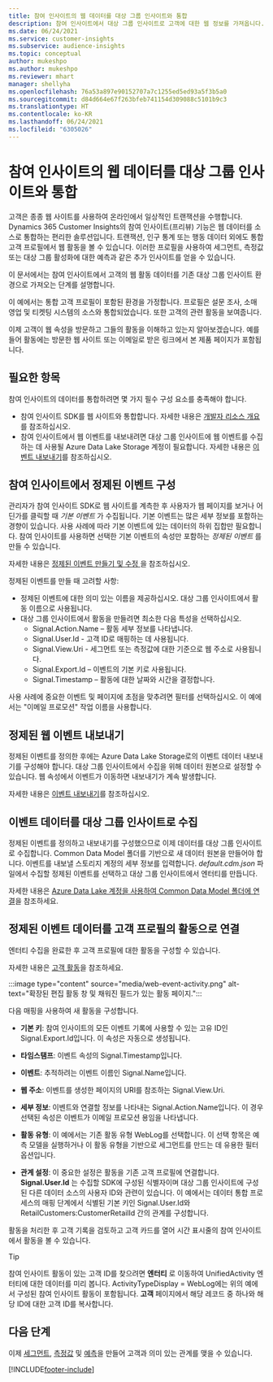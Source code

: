 ```yaml
---
title: 참여 인사이트의 웹 데이터를 대상 그룹 인사이트와 통합
description: 참여 인사이트에서 대상 그룹 인사이트로 고객에 대한 웹 정보를 가져옵니다.
ms.date: 06/24/2021
ms.service: customer-insights
ms.subservice: audience-insights
ms.topic: conceptual
author: mukeshpo
ms.author: mukeshpo
ms.reviewer: mhart
manager: shellyha
ms.openlocfilehash: 76a53a897e90152707a7c1255ed5ed93a5f3b5a0
ms.sourcegitcommit: d84d664e67f263bfeb741154d309088c5101b9c3
ms.translationtype: HT
ms.contentlocale: ko-KR
ms.lasthandoff: 06/24/2021
ms.locfileid: "6305026"
---
```

# <a name="integrate-web-data-from-engagement-insights-with-audience-insights"></a>참여 인사이트의 웹 데이터를 대상 그룹 인사이트와 통합

고객은 종종 웹 사이트를 사용하여 온라인에서 일상적인 트랜잭션을 수행합니다. Dynamics 365 Customer Insights의 참여 인사이트(프리뷰) 기능은 웹 데이터를 소스로 통합하는 편리한 솔루션입니다. 트랜잭션, 인구 통계 또는 행동 데이터 외에도 통합 고객 프로필에서 웹 활동을 볼 수 있습니다. 이러한 프로필을 사용하여 세그먼트, 측정값 또는 대상 그룹 활성화에 대한 예측과 같은 추가 인사이트를 얻을 수 있습니다.

이 문서에서는 참여 인사이트에서 고객의 웹 활동 데이터를 기존 대상 그룹 인사이트 환경으로 가져오는 단계를 설명합니다.

이 예에서는 통합 고객 프로필이 포함된 환경을 가정합니다. 프로필은 설문 조사, 소매 영업 및 티켓팅 시스템의 소스와 통합되었습니다. 또한 고객의 관련 활동을 보여줍니다. 

이제 고객이 웹 속성을 방문하고 그들의 활동을 이해하고 있는지 알아보겠습니다. 예를 들어 활동에는 방문한 웹 사이트 또는 이메일로 받은 링크에서 본 제품 페이지가 포함됩니다.

## <a name="prerequisites"></a>필요한 항목

참여 인사이트의 데이터를 통합하려면 몇 가지 필수 구성 요소를 충족해야 합니다. 

- 참여 인사이트 SDK를 웹 사이트와 통합합니다. 자세한 내용은 [개발자 리소스 개요](../engagement-insights/developer-resources.md)를 참조하십시오.
- 참여 인사이트에서 웹 이벤트를 내보내려면 대상 그룹 인사이트에 웹 이벤트를 수집하는 데 사용될 Azure Data Lake Storage 계정이 필요합니다. 자세한 내용은 [이벤트 내보내기](../engagement-insights/export-events.md)를 참조하십시오.

## <a name="configure-refined-events-in-engagement-insights"></a>참여 인사이트에서 정제된 이벤트 구성

관리자가 참여 인사이트 SDK로 웹 사이트를 계측한 후 사용자가 웹 페이지를 보거나 어딘가를 클릭할 때 *기본 이벤트* 가 수집됩니다. 기본 이벤트는 많은 세부 정보를 포함하는 경향이 있습니다. 사용 사례에 따라 기본 이벤트에 있는 데이터의 하위 집합만 필요합니다. 참여 인사이트를 사용하면 선택한 기본 이벤트의 속성만 포함하는 *정제된 이벤트* 를 만들 수 있습니다.     

자세한 내용은 [정제된 이벤트 만들기 및 수정 ](../engagement-insights/refined-events.md)을 참조하십시오.

정제된 이벤트를 만들 때 고려할 사항: 

- 정제된 이벤트에 대한 의미 있는 이름을 제공하십시오. 대상 그룹 인사이트에서 활동 이름으로 사용됩니다.
- 대상 그룹 인사이트에서 활동을 만들려면 최소한 다음 특성을 선택하십시오. 
    - Signal.Action.Name – 활동 세부 정보를 나타냅니다.
    - Signal.User.Id - 고객 ID로 매핑하는 데 사용됩니다.
    - Signal.View.Uri - 세그먼트 또는 측정값에 대한 기준으로 웹 주소로 사용됩니다.
    - Signal.Export.Id – 이벤트의 기본 키로 사용됩니다.
    - Signal.Timestamp – 활동에 대한 날짜와 시간을 결정합니다.

사용 사례에 중요한 이벤트 및 페이지에 초점을 맞추려면 필터를 선택하십시오. 이 예에서는 "이메일 프로모션" 작업 이름을 사용합니다.

## <a name="export-the-refined-web-events"></a>정제된 웹 이벤트 내보내기 

정제된 이벤트를 정의한 후에는 Azure Data Lake Storage로의 이벤트 데이터 내보내기를 구성해야 합니다. 대상 그룹 인사이트에서 수집을 위해 데이터 원본으로 설정할 수 있습니다. 웹 속성에서 이벤트가 이동하면 내보내기가 계속 발생합니다.

자세한 내용은 [이벤트 내보내기](../engagement-insights/export-events.md)를 참조하십시오.

## <a name="ingest-event-data-to-audience-insights"></a>이벤트 데이터를 대상 그룹 인사이트로 수집

정제된 이벤트를 정의하고 내보내기를 구성했으므로 이제 데이터를 대상 그룹 인사이트로 수집합니다. Common Data Model 폴더를 기반으로 새 데이터 원본을 만들어야 합니다. 이벤트를 내보낼 스토리지 계정의 세부 정보를 입력합니다. *default.cdm.json* 파일에서 수집할 정제된 이벤트를 선택하고 대상 그룹 인사이트에서 엔터티를 만듭니다.

자세한 내용은 [Azure Data Lake 계정을 사용하여 Common Data Model 폴더에 연결](connect-common-data-model.md)을 참조하세요.


## <a name="relate-refined-event-data-as-an-activity-of-a-customer-profile"></a>정제된 이벤트 데이터를 고객 프로필의 활동으로 연결

엔터티 수집을 완료한 후 고객 프로필에 대한 활동을 구성할 수 있습니다.

자세한 내용은 [고객 활동](activities.md)을 참조하세요.

:::image type="content" source="media/web-event-activity.png" alt-text="확장된 편집 활동 창 및 채워진 필드가 있는 활동 페이지.":::

다음 매핑을 사용하여 새 활동을 구성합니다. 

- **기본 키**: 참여 인사이트의 모든 이벤트 기록에 사용할 수 있는 고유 ID인 Signal.Export.Id입니다. 이 속성은 자동으로 생성됩니다.

- **타임스탬프**: 이벤트 속성의 Signal.Timestamp입니다.

- **이벤트**: 추적하려는 이벤트 이름인 Signal.Name입니다.

- **웹 주소**: 이벤트를 생성한 페이지의 URI를 참조하는 Signal.View.Uri.

- **세부 정보**: 이벤트와 연결할 정보를 나타내는 Signal.Action.Name입니다. 이 경우 선택된 속성은 이벤트가 이메일 프로모션 용임을 나타냅니다.

- **활동 유형**: 이 예에서는 기존 활동 유형 WebLog를 선택합니다. 이 선택 항목은 예측 모델을 실행하거나 이 활동 유형을 기반으로 세그먼트를 만드는 데 유용한 필터 옵션입니다.

- **관계 설정**: 이 중요한 설정은 활동을 기존 고객 프로필에 연결합니다. **Signal.User.Id** 는 수집할 SDK에 구성된 식별자이며 대상 그룹 인사이트에 구성된 다른 데이터 소스의 사용자 ID와 관련이 있습니다. 이 예에서는 데이터 통합 프로세스의 매핑 단계에서 식별된 기본 키인 Signal.User.Id와 RetailCustomers:CustomerRetailId 간의 관계를 구성합니다.

활동을 처리한 후 고객 기록을 검토하고 고객 카드를 열어 시간 표시줄의 참여 인사이트에서 활동을 볼 수 있습니다. 

> [!TIP]
> 참여 인사이트 활동이 있는 고객 ID를 찾으려면 **엔터티** 로 이동하여 UnifiedActivity 엔터티에 대한 데이터를 미리 봅니다. ActivityTypeDisplay = WebLog에는 위의 예에서 구성된 참여 인사이트 활동이 포함됩니다. **고객** 페이지에서 해당 레코드 중 하나와 해당 ID에 대한 고객 ID를 복사합니다.

## <a name="next-steps"></a>다음 단계

이제 [세그먼트](segments.md), [측정값](measures.md) 및 [예측](predictions.md)을 만들어 고객과 의미 있는 관계를 맺을 수 있습니다.


[!INCLUDE[footer-include](../includes/footer-banner.md)]
